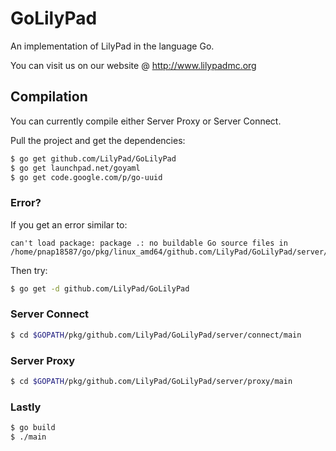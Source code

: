 GoLilyPad
=============

An implementation of LilyPad in the language Go.

You can visit us on our website @ http://www.lilypadmc.org

Compilation
-------------

You can currently compile either Server Proxy or Server Connect.

Pull the project and get the dependencies:
```bash
$ go get github.com/LilyPad/GoLilyPad
$ go get launchpad.net/goyaml
$ go get code.google.com/p/go-uuid
```

### Error? ###
If you get an error similar to:

```
can't load package: package .: no buildable Go source files in /home/pnap18587/go/pkg/linux_amd64/github.com/LilyPad/GoLilyPad/server/connect/main
```
Then try:
```bash
$ go get -d github.com/LilyPad/GoLilyPad
```

### Server Connect ###

```bash
$ cd $GOPATH/pkg/github.com/LilyPad/GoLilyPad/server/connect/main
```

### Server Proxy ###

```bash
$ cd $GOPATH/pkg/github.com/LilyPad/GoLilyPad/server/proxy/main
```

### Lastly ###

```bash
$ go build
$ ./main
```
